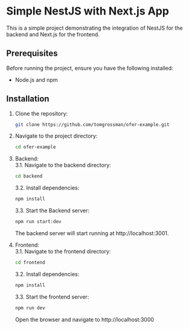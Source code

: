 # Simple NestJS with Next.js App

This is a simple project demonstrating the integration of NestJS for the backend and Next.js for the frontend.

## Prerequisites

Before running the project, ensure you have the following installed:

- Node.js and npm

## Installation

1. Clone the repository:
    ```bash
    git clone https://github.com/tomgrossman/ofer-example.git
    ```
2. Navigate to the project directory:
    ```bash
    cd ofer-example
    ```
3. Backend:  
    3.1. Navigate to the backend directory:
    ```bash
    cd backend
    ```
    3.2. Install dependencies:
    ```bash
    npm install
    ```
    3.3. Start the Backend server:
    ```bash
    npm run start:dev
    ```
    The backend server will start running at http://localhost:3001.

4. Frontend:  
    3.1. Navigate to the frontend directory:
    ```bash
    cd frontend
    ```
    3.2. Install dependencies:
    ```bash
    npm install
    ```
    3.3. Start the frontend server:
    ```bash
    npm run dev
    ```
    Open the browser and navigate to http://localhost:3000


